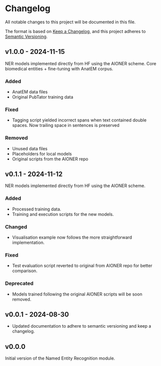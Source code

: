 # Changelog

All notable changes to this project will be documented in this file.

The format is based on [Keep a Changelog](https://keepachangelog.com/en/1.1.0/),
and this project adheres to [Semantic Versioning](https://semver.org/spec/v2.0.0.html).

## v1.0.0 - 2024-11-15

NER models implemented directly from HF using the AIONER scheme. Core biomedical entities + fine-tuning with AnatEM corpus.

### Added

- AnatEM data files
- Original PubTator training data

### Fixed

- Tagging script yielded incorrect spans when text contained double spaces. Now trailing space in sentences is preserved

### Removed

- Unused data files
- Placeholders for local models
- Original scripts from the AIONER repo 

## v0.1.1 - 2024-11-12

NER models implemented directly from HF using the AIONER scheme.

### Added

- Processed training data.
- Training and execution scripts for the new models.

### Changed

- Visualisation example now follows the more straightforward implementation.

### Fixed

- Test evaluation script reverted to original from AIONER repo for better comparison.

### Deprecated

- Models trained following the original AIONER scripts will be soon removed.

## v0.0.1 - 2024-08-30

- Updated documentation to adhere to semantic versioning and keep a changelog.

## v0.0.0

Initial version of the Named Entity Recognition module.

